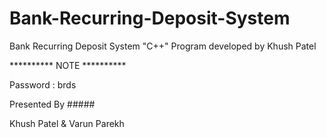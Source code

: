 # Bank-Recurring-Deposit-System
Bank Recurring Deposit System "C++" Program developed by Khush Patel

********** NOTE **********

Password : brds

Presented By #####

Khush Patel & Varun Parekh
